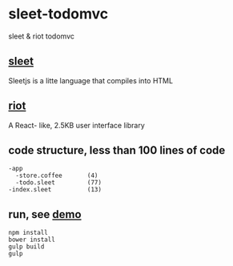 # sleet-todomvc
sleet &amp; riot todomvc

## [sleet](https://github.com/JacoKoo/sleetjs)
Sleetjs is a litte language that compiles into HTML

## [riot](https://github.com/muut/riotjs)
A React- like, 2.5KB user interface library 

## code structure, less than 100 lines of code

    -app
      -store.coffee       (4)
      -todo.sleet         (77)
    -index.sleet          (13)

## run, see [demo](http://cheft.cn/todomvc)

    npm install
    bower install
    gulp build
    gulp
